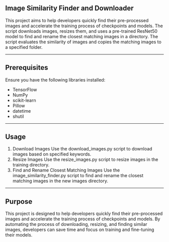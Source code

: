 ## Image Similarity Finder and Downloader
This project aims to help developers quickly find their pre-processed images and accelerate the training process of checkpoints and models. The script downloads images, resizes them, and uses a pre-trained ResNet50 model to find and rename the closest matching images in a directory. The script evaluates the similarity of images and copies the matching images to a specified folder.

---

## Prerequisites
Ensure you have the following libraries installed:
- TensorFlow
- NumPy
- scikit-learn
- Pillow
- datetime
- shutil

---

## Usage
1. Download Images
Use the download_images.py script to download images based on specified keywords.
2. Resize Images
Use the resize_images.py script to resize images in the training directory.
3. Find and Rename Closest Matching Images
Use the image_similarity_finder.py script to find and rename the closest matching images in the new images directory.

---

## Purpose
This project is designed to help developers quickly find their pre-processed images and accelerate the training process of checkpoints and models. By automating the process of downloading, resizing, and finding similar images, developers can save time and focus on training and fine-tuning their models.